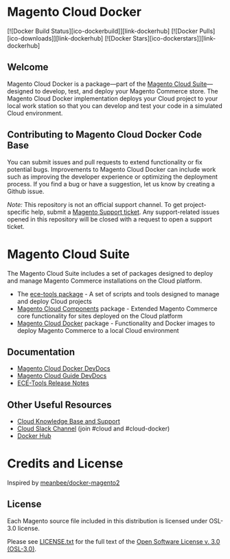# Magento Cloud Docker

[![Docker Build Status][ico-dockerbuild]][link-dockerhub]
[![Docker Pulls][ico-downloads]][link-dockerhub]
[![Docker Stars][ico-dockerstars]][link-dockerhub]

## Welcome
Magento Cloud Docker is a package—part of the [Magento Cloud Suite](#magento-cloud-suite)—designed to develop, test, and deploy your Magento Commerce store. The Magento Cloud Docker implementation deploys your Cloud project to your local work station so that you can develop and test your code in a simulated Cloud environment.

## Contributing to Magento Cloud Docker Code Base
You can submit issues and pull requests to extend functionality or fix potential bugs. Improvements to Magento Cloud Docker can include work such as improving the developer experience or optimizing the deployment process. If you find a bug or have a suggestion, let us know by creating a Github issue.

*Note:*  This repository is not an official support channel. To get project-specific help, submit a [Magento Support ticket](https://support.magento.com). Any support-related issues opened in this repository will be closed with a request to open a support ticket.

# Magento Cloud Suite
The Magento Cloud Suite includes a set of packages designed to deploy and manage Magento Commerce installations on the Cloud platform.
- The [ece-tools package](https://github.com/magento/ece-tools) - A set of scripts and tools designed to manage and deploy Cloud projects
- [Magento Cloud Components](https://github.com/magento/magento-cloud-components) package - Extended Magento Commerce core functionality for sites deployed on the Cloud platform
- [Magento Cloud Docker](https://github.com/magento/magento-cloud-docker) package - Functionality and Docker images to deploy Magento Commerce to a local Cloud environment

## Documentation
- [Magento Cloud Docker DevDocs](https://devdocs.magento.com/guides/v2.3/cloud/docker/docker-config.html)
- [Magento Cloud Guide DevDocs](https://devdocs.magento.com/guides/v2.3/cloud/bk-cloud.html)
- [ECE-Tools Release Notes](https://github.com/magento/ece-tools/releases)

## Other Useful Resources
- [Cloud Knowledge Base and Support](https://support.magento.com)
- [Cloud Slack Channel](https://magentocommeng.slack.com) (join #cloud and #cloud-docker)
- [Docker Hub](https://hub.docker.com/r/magento/)

# Credits and License
Inspired by [meanbee/docker-magento2](https://github.com/meanbee/docker-magento2)

## License
Each Magento source file included in this distribution is licensed under OSL-3.0 license.

Please see [LICENSE.txt](https://github.com/magento/ece-tools/blob/develop/LICENSE.txt) for the full text of the [Open Software License v. 3.0 (OSL-3.0)](http://opensource.org/licenses/osl-3.0.php).
